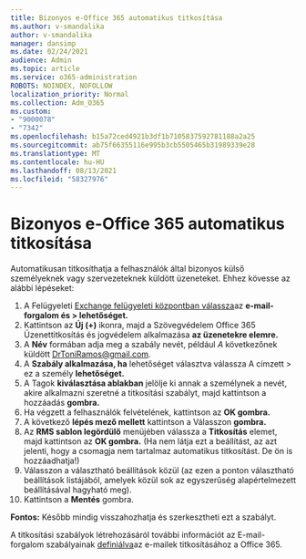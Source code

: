 ```yaml
---
title: Bizonyos e-Office 365 automatikus titkosítása
ms.author: v-smandalika
author: v-smandalika
manager: dansimp
ms.date: 02/24/2021
audience: Admin
ms.topic: article
ms.service: o365-administration
ROBOTS: NOINDEX, NOFOLLOW
localization_priority: Normal
ms.collection: Adm_O365
ms.custom:
- "9000078"
- "7342"
ms.openlocfilehash: b15a72ced4921b3df1b7105837592781188a2a25
ms.sourcegitcommit: ab75f66355116e995b3cb5505465b31989339e28
ms.translationtype: MT
ms.contentlocale: hu-HU
ms.lasthandoff: 08/13/2021
ms.locfileid: "58327976"
---
```

# <a name="automatically-encrypt-certain-office-365-email-messages"></a>Bizonyos e-Office 365 automatikus titkosítása

Automatikusan titkosíthatja a felhasználók által bizonyos külső személyeknek vagy szervezeteknek küldött üzeneteket. Ehhez kövesse az alábbi lépéseket:

1. A Felügyeleti [Exchange felügyeleti központban válassza](https://outlook.office365.com/ecp/)az **e-mail-forgalom és > lehetőséget.** 
2. Kattintson az **Új (+)** ikonra, majd a Szövegvédelem Office 365 Üzenettitkosítás és jogvédelem alkalmazása **az üzenetekre elemre.**
3. A **Név** formában adja meg a szabály nevét, például *A* következőnek küldött DrToniRamos@gmail.com.
4. A **Szabály alkalmazása, ha** lehetőséget választva válassza A címzett > ez a személy **lehetőséget.** 
5. A Tagok **kiválasztása ablakban** jelölje ki annak a személynek a nevét, akire alkalmazni szeretné a titkosítási szabályt, majd kattintson a hozzáadás **gombra.** 
6. Ha végzett a felhasználók felvételének, kattintson az **OK gombra.**
7. A következő **lépés mező mellett** kattintson a Válasszon **gombra.** 
8. Az **RMS sablon legördülő** menüjében válassza a **Titkosítás** elemet, majd kattintson az **OK gombra.** (Ha nem látja ezt a beállítást, az azt jelenti, hogy a csomagja nem tartalmaz automatikus titkosítást. De ön is hozzáadhatja!)
9. Válasszon a választható beállítások közül (az ezen a ponton választható beállítások listájából, amelyek közül sok az egyszerűség alapértelmezett beállításával hagyható meg).
10. Kattintson a **Mentés** gombra.

**Fontos:** Később mindig visszahozhatja és szerkesztheti ezt a szabályt.

A titkosítási szabályok létrehozásáról további információt az E-mail-forgalom szabályainak [definiálva](https://docs.microsoft.com/microsoft-365/compliance/define-mail-flow-rules-to-encrypt-email)az e-mailek titkosításához a Office 365.

